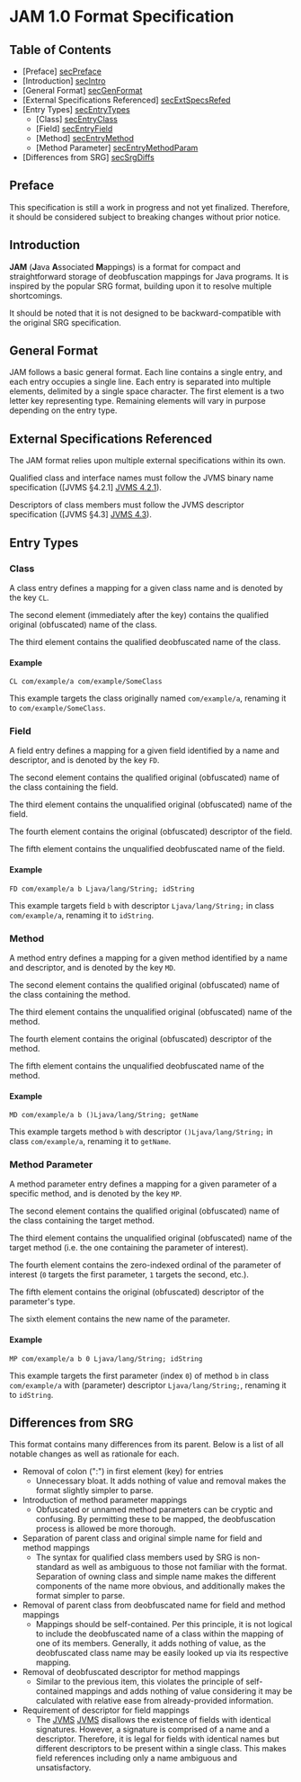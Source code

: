 # JAM 1.0 Format Specification

## Table of Contents
- [Preface] [secPreface]
- [Introduction] [secIntro]
- [General Format] [secGenFormat]
- [External Specifications Referenced] [secExtSpecsRefed]
- [Entry Types] [secEntryTypes]
  - [Class] [secEntryClass]
  - [Field] [secEntryField]
  - [Method] [secEntryMethod]
  - [Method Parameter] [secEntryMethodParam]
- [Differences from SRG] [secSrgDiffs]

## Preface
This specification is still a work in progress and not yet finalized. Therefore, it should be considered subject to
breaking changes without prior notice.

## Introduction
**JAM** (**J**ava **A**ssociated **M**appings) is a format for compact and straightforward storage of deobfuscation
mappings for Java programs. It is inspired by the popular SRG format, building upon it to resolve multiple shortcomings.

It should be noted that it is not designed to be backward-compatible with the original SRG specification.

## General Format
JAM follows a basic general format. Each line contains a single entry, and each entry occupies a single line. Each
entry is separated into multiple elements, delimited by a single space character. The first element is a two letter
key representing type. Remaining elements will vary in purpose depending on the entry type.

## External Specifications Referenced
The JAM format relies upon multiple external specifications within its own.

Qualified class and interface names must follow the JVMS binary name specification ([JVMS §4.2.1] [JVMS 4.2.1]).

Descriptors of class members must follow the JVMS descriptor specification ([JVMS §4.3] [JVMS 4.3]).

## Entry Types
### Class
A class entry defines a mapping for a given class name and is denoted by the key `CL`.

The second element (immediately after the key) contains the qualified original (obfuscated) name of the class.

The third element contains the qualified deobfuscated name of the class.

#### Example
```
CL com/example/a com/example/SomeClass
```

This example targets the class originally named `com/example/a`, renaming it to `com/example/SomeClass`.

### Field
A field entry defines a mapping for a given field identified by a name and descriptor, and is denoted by the
key `FD`.

The second element contains the qualified original (obfuscated) name of the class containing the field.

The third element contains the unqualified original (obfuscated) name of the field.

The fourth element contains the original (obfuscated) descriptor of the field.

The fifth element contains the unqualified deobfuscated name of the field.

#### Example
```
FD com/example/a b Ljava/lang/String; idString
```

This example targets field `b` with descriptor `Ljava/lang/String;` in class `com/example/a`, renaming it to `idString`.

### Method
A method entry defines a mapping for a given method identified by a name and descriptor, and is denoted by the key `MD`.

The second element contains the qualified original (obfuscated) name of the class containing the method.

The third element contains the unqualified original (obfuscated) name of the method.

The fourth element contains the original (obfuscated) descriptor of the method.

The fifth element contains the unqualified deobfuscated name of the method.

#### Example
```
MD com/example/a b ()Ljava/lang/String; getName
```

This example targets method `b` with descriptor `()Ljava/lang/String;` in class `com/example/a`, renaming it to
`getName`.

### Method Parameter
A method parameter entry defines a mapping for a given parameter of a specific method, and is denoted by the key `MP`.

The second element contains the qualified original (obfuscated) name of the class containing the target method.

The third element contains the unqualified original (obfuscated) name of the target method (i.e. the one containing the
parameter of interest).

The fourth element contains the zero-indexed ordinal of the parameter of interest (`0` targets the first parameter, `1`
targets the second, etc.).

The fifth element contains the original (obfuscated) descriptor of the parameter's type.

The sixth element contains the new name of the parameter.

#### Example
```
MP com/example/a b 0 Ljava/lang/String; idString
```

This example targets the first parameter (index `0`) of method `b` in class `com/example/a` with (parameter) descriptor
`Ljava/lang/String;`, renaming it to `idString`.

## Differences from SRG
This format contains many differences from its parent. Below is a list of all notable changes as well as rationale for
each.

- Removal of colon (":") in first element (key) for entries
  - Unnecessary bloat. It adds nothing of value and removal makes the format slightly simpler to parse.
- Introduction of method parameter mappings
  - Obfuscated or unnamed method parameters can be cryptic and confusing. By permitting these to be mapped, the
  deobfuscation process is allowed be more thorough.
- Separation of parent class and original simple name for field and method mappings
  - The syntax for qualified class members used by SRG is non-standard as well as ambiguous to those not familiar with
  the format. Separation of owning class and simple name makes the different components of the name more obvious, and
  additionally makes the format simpler to parse.
- Removal of parent class from deobfuscated name for field and method mappings
  - Mappings should be self-contained. Per this principle, it is not logical to include the deobfuscated name of a class
  within the mapping of one of its members. Generally, it adds nothing of value, as the deobfuscated class name may be
  easily looked up via its respective mapping.
- Removal of deobfuscated descriptor for method mappings
  - Similar to the previous item, this violates the principle of self-contained mappings and adds nothing of value
  considering it may be calculated with relative ease from already-provided information.
- Requirement of descriptor for field mappings
  - The [JVMS] [JVMS] disallows the existence of fields with identical signatures. However, a signature is comprised of
  a name and a descriptor. Therefore, it is legal for fields with identical names but different descriptors to be
  present within a single class. This makes field references including only a name ambiguous and unsatisfactory.

[JVMS]: https://docs.oracle.com/javase/specs/jvms/se8/html/index.html
[JVMS 4.2.1]: https://docs.oracle.com/javase/specs/jvms/se8/html/jvms-4.html#jvms-4.2.1
[JVMS 4.3]: https://docs.oracle.com/javase/specs/jvms/se8/html/jvms-4.html#jvms-4.3

[secPreface]: #preface
[secIntro]: #introduction
[secGenFormat]: #general-format
[secExtSpecsRefed]: #external-specifications-referenced
[secEntryTypes]: #entry-types
[secEntryClass]: #class
[secEntryField]: #field
[secEntryMethod]: #method
[secEntryMethodParam]: #method-parameter
[secSrgDiffs]: #differences-from-srg

